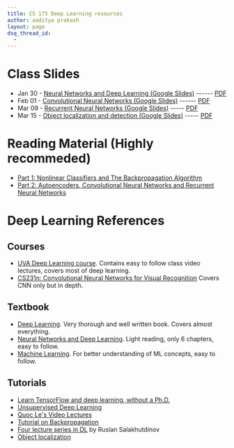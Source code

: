 ```yaml
---
title: CS 175 Deep Learning resources
author: aaditya prakash
layout: page
dsq_thread_id:
  - 
---
```

# Class Slides

 * Jan 30 - [Neural Networks and Deep Learning (Google Slides)](https://docs.google.com/presentation/d/10lMpUblysM1H7CQQAqHKnOaCza53TApTBuy7DQBpspo/edit#slide=id.g35f391192_00) ------ [PDF](http://www.cs.brandeis.edu/~storer/cs175/Talks/2017-01-30-DeepLearningPart1.pdf)
 * Feb 01 - [Convolutional Neural Networks (Google Slides)](https://docs.google.com/presentation/d/1-lByuEiKbR9jP-tNvCHBxFOuCvjORM-idmqFtLTTPJo/edit?usp=sharing) ------ [PDF](http://www.cs.brandeis.edu/~storer/cs175/Talks/2017-02-01-DeepLearningPart2.pdf)
 * Mar 09 - [Recurrent Neural Networks (Google Slides)](https://docs.google.com/presentation/d/1RUKGd46lHO71emXfFZne0-ZOzYG9AJ2S9Gvps1okrD8/edit#slide=id.p) ----- [PDF](http://gpgpu.cs-i.brandeis.edu/zzz/RNN.pdf)
 * Mar 15 - [Object localization and detection (Google Slides)](https://docs.google.com/presentation/d/1CVPO0O2t8k5C31UX2Pg7Y_QMZpQXrWRTftP-pJeGEE0/edit?usp=sharing) ----- [PDF](http://www.cs.brandeis.edu/~storer/cs175/Talks/2017-03-15-ObjectDetection.pdf)
 
# Reading Material (Highly recommeded)
 * [Part 1: Nonlinear Classifiers and The Backpropagation Algorithm](https://cs.stanford.edu/~quocle/tutorial1.pdf)
 * [Part 2: Autoencoders, Convolutional Neural Networks and Recurrent Neural Networks](https://cs.stanford.edu/~quocle/tutorial2.pdf)


# Deep Learning References

## Courses
 * [UVA Deep Learning course](http://uvadlc.github.io/). Contains easy to follow class video lectures, covers most of deep learning.
 * [CS231n: Convolutional Neural Networks for Visual Recognition](http://cs231n.stanford.edu/) Covers CNN only but in depth.

## Textbook
 * [Deep Learning](http://www.deeplearningbook.org/). Very thorough and well written book. Covers almost everything.
 * [Neural Networks and Deep Learning](http://neuralnetworksanddeeplearning.com/). Light reading, only 6 chapters, easy to follow.
 * [Machine Learning](http://alex.smola.org/drafts/thebook.pdf). For better understanding of ML concepts, easy to follow.

## Tutorials
 * [Learn TensorFlow and deep learning, without a Ph.D.](https://cloud.google.com/blog/big-data/2017/01/learn-tensorflow-and-deep-learning-without-a-phd)
 * [Unsupervised Deep Learning](http://deeplearning.stanford.edu/tutorial/)
 * [Quoc Le's Video Lectures](http://www.trivedigaurav.com/blog/quoc-les-lectures-on-deep-learning/)
 * [Tutorial on Backpropagation](http://www.offconvex.org/2016/12/20/backprop/)
 * [Four lecture series in DL](https://simons.berkeley.edu/talks/tutorial-deep-learning) by  Ruslan Salakhutdinov
 * [Object localization](https://leonardoaraujosantos.gitbooks.io/artificial-inteligence/content/object_localization_and_detection.html)



